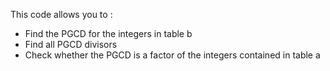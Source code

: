 This code allows you to :

 - Find the PGCD for the integers in table b
 - Find all PGCD divisors
 - Check whether the PGCD is a factor of the integers contained in table a
